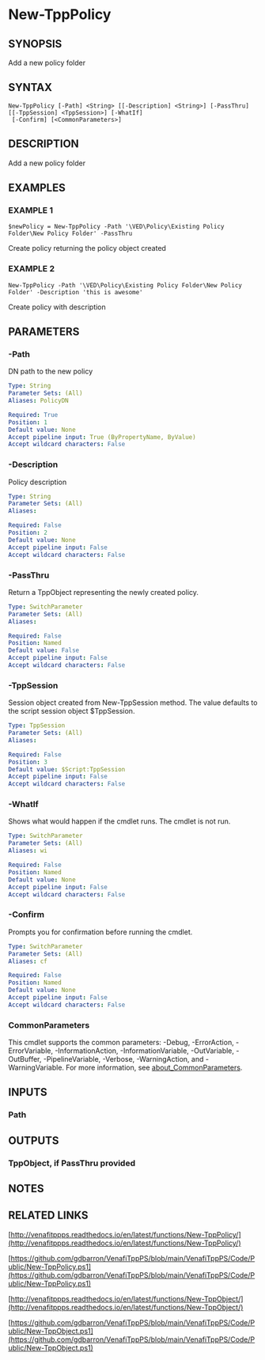 # New-TppPolicy

## SYNOPSIS
Add a new policy folder

## SYNTAX

```
New-TppPolicy [-Path] <String> [[-Description] <String>] [-PassThru] [[-TppSession] <TppSession>] [-WhatIf]
 [-Confirm] [<CommonParameters>]
```

## DESCRIPTION
Add a new policy folder

## EXAMPLES

### EXAMPLE 1
```
$newPolicy = New-TppPolicy -Path '\VED\Policy\Existing Policy Folder\New Policy Folder' -PassThru
```

Create policy returning the policy object created

### EXAMPLE 2
```
New-TppPolicy -Path '\VED\Policy\Existing Policy Folder\New Policy Folder' -Description 'this is awesome'
```

Create policy with description

## PARAMETERS

### -Path
DN path to the new policy

```yaml
Type: String
Parameter Sets: (All)
Aliases: PolicyDN

Required: True
Position: 1
Default value: None
Accept pipeline input: True (ByPropertyName, ByValue)
Accept wildcard characters: False
```

### -Description
Policy description

```yaml
Type: String
Parameter Sets: (All)
Aliases:

Required: False
Position: 2
Default value: None
Accept pipeline input: False
Accept wildcard characters: False
```

### -PassThru
Return a TppObject representing the newly created policy.

```yaml
Type: SwitchParameter
Parameter Sets: (All)
Aliases:

Required: False
Position: Named
Default value: False
Accept pipeline input: False
Accept wildcard characters: False
```

### -TppSession
Session object created from New-TppSession method.
The value defaults to the script session object $TppSession.

```yaml
Type: TppSession
Parameter Sets: (All)
Aliases:

Required: False
Position: 3
Default value: $Script:TppSession
Accept pipeline input: False
Accept wildcard characters: False
```

### -WhatIf
Shows what would happen if the cmdlet runs.
The cmdlet is not run.

```yaml
Type: SwitchParameter
Parameter Sets: (All)
Aliases: wi

Required: False
Position: Named
Default value: None
Accept pipeline input: False
Accept wildcard characters: False
```

### -Confirm
Prompts you for confirmation before running the cmdlet.

```yaml
Type: SwitchParameter
Parameter Sets: (All)
Aliases: cf

Required: False
Position: Named
Default value: None
Accept pipeline input: False
Accept wildcard characters: False
```

### CommonParameters
This cmdlet supports the common parameters: -Debug, -ErrorAction, -ErrorVariable, -InformationAction, -InformationVariable, -OutVariable, -OutBuffer, -PipelineVariable, -Verbose, -WarningAction, and -WarningVariable. For more information, see [about_CommonParameters](http://go.microsoft.com/fwlink/?LinkID=113216).

## INPUTS

### Path
## OUTPUTS

### TppObject, if PassThru provided
## NOTES

## RELATED LINKS

[http://venafitppps.readthedocs.io/en/latest/functions/New-TppPolicy/](http://venafitppps.readthedocs.io/en/latest/functions/New-TppPolicy/)

[https://github.com/gdbarron/VenafiTppPS/blob/main/VenafiTppPS/Code/Public/New-TppPolicy.ps1](https://github.com/gdbarron/VenafiTppPS/blob/main/VenafiTppPS/Code/Public/New-TppPolicy.ps1)

[http://venafitppps.readthedocs.io/en/latest/functions/New-TppObject/](http://venafitppps.readthedocs.io/en/latest/functions/New-TppObject/)

[https://github.com/gdbarron/VenafiTppPS/blob/main/VenafiTppPS/Code/Public/New-TppObject.ps1](https://github.com/gdbarron/VenafiTppPS/blob/main/VenafiTppPS/Code/Public/New-TppObject.ps1)

